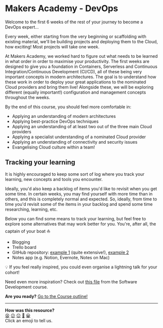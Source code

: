 # Makers Academy - DevOps

Welcome to the first 6 weeks of the rest of your journey to become a DevOps expert...

Every week, either starting from the very beginning or scaffolding with existing material, we'll be building projects and deploying them to the Cloud, how exciting! Most projects will take one week.

At Makers Academy, we worked hard to figure out what needs to be learned in what order in order to maximise your productivity. The first weeks are designed to give you a foundation in Containers, Serverless and Continuous Integration/Continuous Development (CI/CD), all of these being very important concepts in modern architectures. The goal is to understand how these work in order to deploy your great applications to the nominated Cloud providers and bring them live! Alongside these, we will be exploring different (equally important!) configuration and management concepts throughout the weeks.

By the end of this course, you should feel more comfortable in:
- Applying an understanding of modern architectures
- Applying best-practice DevOps techniques
- Applying an understanding of at least two out of the three main Cloud providers
- Applying a specialist understanding of a nominated Cloud provider
- Applying an understanding of connectivity and security issues
- Evangelising Cloud culture within a team!

## Tracking your learning

It is highly encouraged to keep some sort of log where you track your learning, new concepts and tools you encounter.

Ideally, you'd also keep a backlog of items you'd like to revisit when you get some time. In certain weeks, you may find yourself with more time than in others, and this is completely normal and expected. So, ideally, from time to time you'd revisit some of the items in your backlog and spend some time researching, learning, etc.

Below you can find some means to track your learning, but feel free to explore some alternatives that may work better for you. You're, after all, the captain of your boat :boat:
- Blogging
- Trello board
- GitHub repository: [example 1](https://github.com/amitness/learning) (quite extensive!), [example 2](https://github.com/chiubaca/learning)
- Notes app (e.g. Notion, Evernote, Notes on Mac)

:bulb: If you feel really inspired, you could even organise a lightning talk for your cohort!

Need even more inspiration? Check out [this file](https://github.com/makersacademy/course/blob/main/goals/self_directed_learning/resources/tracking_your_learning.md) from the Software Development course.

**Are you ready?** [Go to the Course outline!](https://github.com/makersacademy/devops-course/blob/main/course_outline.md)

<!-- BEGIN GENERATED SECTION DO NOT EDIT -->

---

**How was this resource?**  
[😫](https://airtable.com/shrUJ3t7KLMqVRFKR?prefill_Repository=devops-course&prefill_File=README.md&prefill_Sentiment=😫) [😕](https://airtable.com/shrUJ3t7KLMqVRFKR?prefill_Repository=devops-course&prefill_File=README.md&prefill_Sentiment=😕) [😐](https://airtable.com/shrUJ3t7KLMqVRFKR?prefill_Repository=devops-course&prefill_File=README.md&prefill_Sentiment=😐) [🙂](https://airtable.com/shrUJ3t7KLMqVRFKR?prefill_Repository=devops-course&prefill_File=README.md&prefill_Sentiment=🙂) [😀](https://airtable.com/shrUJ3t7KLMqVRFKR?prefill_Repository=devops-course&prefill_File=README.md&prefill_Sentiment=😀)  
Click an emoji to tell us.

<!-- END GENERATED SECTION DO NOT EDIT -->
